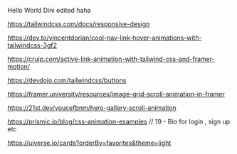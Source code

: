 Hello World
Dini edited 
haha

https://tailwindcss.com/docs/responsive-design

https://dev.to/vincentdorian/cool-nav-link-hover-animations-with-tailwindcss-3gf2

https://cruip.com/active-link-animation-with-tailwind-css-and-framer-motion/

https://devdojo.com/tailwindcss/buttons

https://framer.university/resources/image-grid-scroll-animation-in-framer

https://21st.dev/youcefbnm/hero-gallery-scroll-animation

https://prismic.io/blog/css-animation-examples // 19 - Bio for login , sign up etc

https://uiverse.io/cards?orderBy=favorites&theme=light